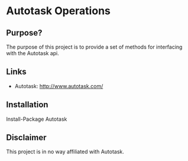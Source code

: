 Autotask Operations
===================

Purpose?
--------

The purpose of this project is to provide a set of methods for interfacing with the Autotask api.

Links
-----

* Autotask: http://www.autotask.com/

Installation
------------

Install-Package Autotask

Disclaimer
----------

This project is in no way affiliated with Autotask. 
